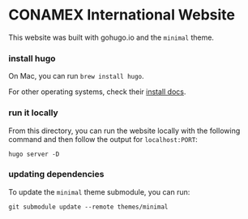 # CONAMEX International Website

This website was built with gohugo.io and the `minimal` theme.

### install hugo

On Mac, you can run `brew install hugo`.

For other operating systems, check their [install docs](https://gohugo.io/getting-started/installing).

### run it locally

From this directory, you can run the website locally with the
following command and then follow the output for `localhost:PORT`:
```
hugo server -D
```

### updating dependencies

To update the `minimal` theme submodule, you can run:
```
git submodule update --remote themes/minimal
```
